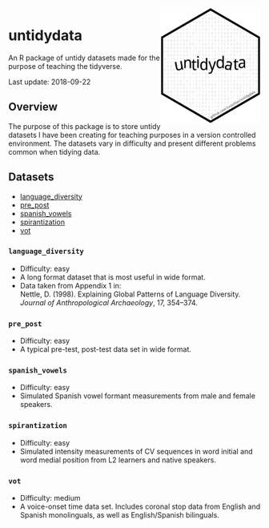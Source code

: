 
<img src='https://raw.githubusercontent.com/jvcasillas/hex_stickers/master/stickers/untidydata.png' align='right' width='200px'/>

# untidydata

An R package of untidy datasets made for the purpose of teaching the
tidyverse.

Last update: 2018-09-22

## Overview

The purpose of this package is to store untidy datasets I have been
creating for teaching purposes in a version controlled environment. The
datasets vary in difficulty and present different problems common when
tidying data.

## Datasets

  - [language\_diversity](#language_diversity)
  - [pre\_post](#pre_post)
  - [spanish\_vowels](#spanish_vowels)
  - [spirantization](#spirantization)
  - [vot](#vot)

### `language_diversity`

  - Difficulty: easy
  - A long format dataset that is most useful in wide format.
  - Data taken from Appendix 1 in:  
    Nettle, D. (1998). Explaining Global Patterns of Language Diversity.
    *Journal of Anthropological Archaeology*, 17, 354–374.

### `pre_post`

  - Difficulty: easy
  - A typical pre-test, post-test data set in wide format.

### `spanish_vowels`

  - Difficulty: easy
  - Simulated Spanish vowel formant measurements from male and female
    speakers.

### `spirantization`

  - Difficulty: easy
  - Simulated intensity measurements of CV sequences in word initial and
    word medial position from L2 learners and native speakers.

### `vot`

  - Difficulty: medium
  - A voice-onset time data set. Includes coronal stop data from English
    and Spanish monolinguals, as well as English/Spanish bilinguals.
